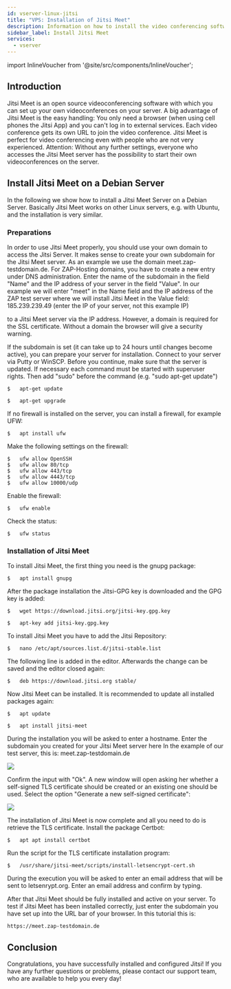 ```yaml
---
id: vserver-linux-jitsi
title: "VPS: Installation of Jitsi Meet"
description: Information on how to install the video conferencing software Jitsi Meet on your server from ZAP-Hosting - ZAP-Hosting.com documentation
sidebar_label: Install Jitsi Meet
services:
  - vserver
---
```


import InlineVoucher from '@site/src/components/InlineVoucher';

## Introduction

Jitsi Meet is an open source videoconferencing software with which you can set up your own videoconferences on your server. A big advantage of Jitsi Meet is the easy handling: You only need a browser (when using cell phones the Jitsi App) and you can't log in to external services. Each video conference gets its own URL to join the video conference. Jitsi Meet is perfect for video conferencing even with people who are not very experienced.
Attention: Without any further settings, everyone who accesses the Jitsi Meet server has the possibility to start their own videoconferences on the server.

<InlineVoucher />

## Install Jitsi Meet on a Debian Server

In the following we show how to install a Jitsi Meet Server on a Debian Server. Basically Jitsi Meet works on other Linux servers, e.g. with Ubuntu, and the installation is very similar.

### Preparations

In order to use Jitsi Meet properly, you should use your own domain to access the Jitsi Server. It makes sense to create your own subdomain for the Jitsi Meet server. As an example we use the domain meet.zap-testdomain.de.
For ZAP-Hosting domains, you have to create a new entry under DNS administration. Enter the name of the subdomain in the field "Name" and the IP address of your server in the field "Value". In our example we will enter "meet" in the Name field and the IP address of the ZAP test server where we will install Jitsi Meet in the Value field: 185.239.239.49 (enter the IP of your server, not this example IP)


to a Jitsi Meet server via the IP address. However, a domain is required for the SSL certificate. Without a domain the browser will give a security warning.

If the subdomain is set (it can take up to 24 hours until changes become active), you can prepare your server for installation.
Connect to your server via Putty or WinSCP.
Before you continue, make sure that the server is updated. If necessary each command must be started with superuser rights. Then add "sudo" before the command (e.g. "sudo apt-get update")

```
$	apt-get update
```
```
$	apt-get upgrade
```

If no firewall is installed on the server, you can install a firewall, for example UFW:
```
$	apt install ufw
```

Make the following settings on the firewall:

```
$	ufw allow OpenSSH
$	ufw allow 80/tcp
$	ufw allow 443/tcp
$	ufw allow 4443/tcp
$	ufw allow 10000/udp
```

Enable the firewall:
```
$	ufw enable
```

Check the status:
```
$	ufw status
```

### Installation of Jitsi Meet

To install Jitsi Meet, the first thing you need is the gnupg package:
```
$	apt install gnupg
```

After the package installation the Jitsi-GPG key is downloaded and the GPG key is added:
```
$	wget https://download.jitsi.org/jitsi-key.gpg.key
```
```
$	apt-key add jitsi-key.gpg.key
```

To install Jitsi Meet you have to add the Jitsi Repository:
```
$	nano /etc/apt/sources.list.d/jitsi-stable.list
```

The following line is added in the editor. Afterwards the change can be saved and the editor closed again:
```
$	deb https://download.jitsi.org stable/
```

Now Jitsi Meet can be installed. It is recommended to update all installed packages again:
```
$	apt update
```
```
$	apt install jitsi-meet
```

During the installation you will be asked to enter a hostname. Enter the subdomain you created for your Jitsi Meet server here In the example of our test server, this is: meet.zap-testdomain.de

![](https://screensaver01.zap-hosting.com/index.php/s/oBEDBDx6GqzAoFa/preview)


Confirm the input with "Ok". A new window will open asking her whether a self-signed TLS certificate should be created or an existing one should be used. Select the option "Generate a new self-signed certificate":

![](https://screensaver01.zap-hosting.com/index.php/s/jcr84boZHiakNDS/preview)


The installation of Jitsi Meet is now complete and all you need to do is retrieve the TLS certificate.
Install the package Certbot:
```
$	apt apt install certbot
```

Run the script for the TLS certificate installation program:
```
$	/usr/share/jitsi-meet/scripts/install-letsencrypt-cert.sh
```

During the execution you will be asked to enter an email address that will be sent to letsenrypt.org. Enter an email address and confirm by typing.


After that Jitsi Meet should be fully installed and active on your server. To test if Jitsi Meet has been installed correctly, just enter the subdomain you have set up into the URL bar of your browser. In this tutorial this is:
```
https://meet.zap-testdomain.de
```



## Conclusion

Congratulations, you have successfully installed and configured Jitsi! If you have any further questions or problems, please contact our support team, who are available to help you every day! 

<InlineVoucher />
